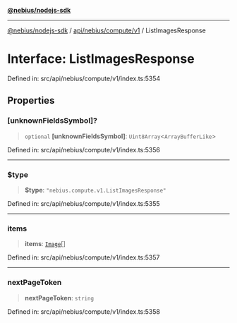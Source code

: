 [**@nebius/nodejs-sdk**](../../../../../README.md)

---

[@nebius/nodejs-sdk](../../../../../README.md) / [api/nebius/compute/v1](../README.md) / ListImagesResponse

# Interface: ListImagesResponse

Defined in: src/api/nebius/compute/v1/index.ts:5354

## Properties

### \[unknownFieldsSymbol\]?

> `optional` **\[unknownFieldsSymbol\]**: `Uint8Array`\<`ArrayBufferLike`\>

Defined in: src/api/nebius/compute/v1/index.ts:5356

---

### $type

> **$type**: `"nebius.compute.v1.ListImagesResponse"`

Defined in: src/api/nebius/compute/v1/index.ts:5355

---

### items

> **items**: [`Image`](Image.md)[]

Defined in: src/api/nebius/compute/v1/index.ts:5357

---

### nextPageToken

> **nextPageToken**: `string`

Defined in: src/api/nebius/compute/v1/index.ts:5358
